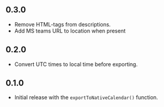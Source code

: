 ## 0.3.0

* Remove HTML-tags from descriptions.
* Add MS teams URL to location when present

## 0.2.0

* Convert UTC times to local time before exporting.

## 0.1.0

* Initial release with the `exportToNativeCalendar()` function.
